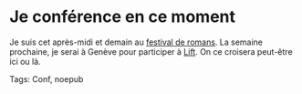 # Je conférence en ce moment

Je suis cet après-midi et demain au [festival de romans](http://www.festivalderomans.com/). La semaine prochaine, je serai à Genève pour participer à [Lift](http://www.liftconference.com/). On ce croisera peut-être ici ou là.

Tags: Conf, noepub